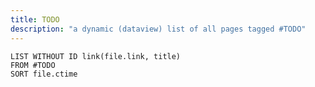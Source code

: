 ```yaml
---
title: TODO
description: "a dynamic (dataview) list of all pages tagged #TODO"
---
```

```dataview
LIST WITHOUT ID link(file.link, title)
FROM #TODO
SORT file.ctime
```

